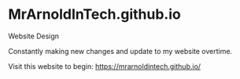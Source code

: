 # MrArnoldInTech.github.io
Website Design

Constantly making new changes and update to my website overtime.

Visit this website to begin: https://mrarnoldintech.github.io/


